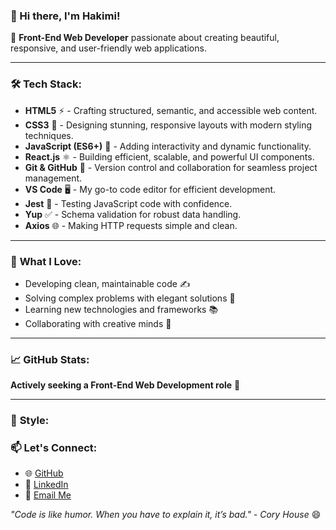 ### 👋 Hi there, I'm **Hakimi**!

🚀 **Front-End Web Developer** passionate about creating beautiful, responsive, and user-friendly web applications.

---

### 🛠️ **Tech Stack:**

- **HTML5** ⚡ - Crafting structured, semantic, and accessible web content.
- **CSS3** 🎨 - Designing stunning, responsive layouts with modern styling techniques.
- **JavaScript (ES6+)** 🧠 - Adding interactivity and dynamic functionality.
- **React.js** ⚛️ - Building efficient, scalable, and powerful UI components.
- **Git & GitHub** 🔗 - Version control and collaboration for seamless project management.
- **VS Code** 🖥️ - My go-to code editor for efficient development.
- **Jest** 🧪 - Testing JavaScript code with confidence.
- **Yup** ✅ - Schema validation for robust data handling.
- **Axios** 🌐 - Making HTTP requests simple and clean.

---

### 🌟 **What I Love:**

- Developing clean, maintainable code ✍️
- Solving complex problems with elegant solutions 🧩
- Learning new technologies and frameworks 📚
- Collaborating with creative minds 🤝

---

### 📈 **GitHub Stats:**

**Actively seeking a Front-End Web Development role** 🚀

---

### 🎨 **Style:**


### 📫 **Let's Connect:**

- 🌐 [GitHub](https://github.com/Mirwes-Hakimi)
- 💼 [LinkedIn](https://www.linkedin.com/in/mirwes-hakimi/)
- 📧 [Email Me](mailto\:mirwes210@gmail.com)

*"Code is like humor. When you have to explain it, it’s bad." - Cory House* 😄

